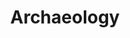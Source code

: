 ---
title: Archaeology
crosslinks:
- worldpolitics
- pics
- AskHistorians
- history
- whatisthisthing
- AncientCivilizations
- todayilearned
- ArtefactPorn
- Anthropology
- geology
- Egypt
- AncientWorld
- Arrowheads
- Whatisthis
- CemeteryPreservation
- ww2
- ancientrome
---